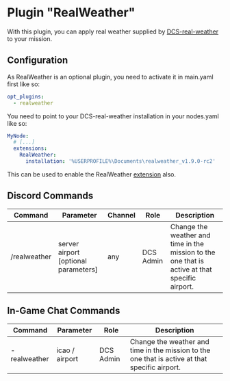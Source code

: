 # Plugin "RealWeather"
With this plugin, you can apply real weather supplied by [DCS-real-weather](https://github.com/evogelsa/DCS-real-weather)
to your mission.

## Configuration
As RealWeather is an optional plugin, you need to activate it in main.yaml first like so:
```yaml
opt_plugins:
  - realweather
```

You need to point to your DCS-real-weather installation in your nodes.yaml like so:
```yaml
MyNode:
  # [...]
  extensions:
    RealWeather:
      installation: '%USERPROFILE%\Documents\realweather_v1.9.0-rc2'
```
This can be used to enable the RealWeather [extension](../../extensions/realweather/README.md) also.

## Discord Commands
| Command         | Parameter                            | Channel | Role       | Description                                                                                    |
|-----------------|--------------------------------------|---------|------------|------------------------------------------------------------------------------------------------|
| /realweather    | server airport [optional parameters] | any     | DCS Admin  | Change the weather and time in the mission to the one that is active at that specific airport. |

## In-Game Chat Commands
| Command      | Parameter      | Role      | Description                                                                                     |
|--------------|----------------|-----------|-------------------------------------------------------------------------------------------------|
| -realweather | icao / airport | DCS Admin | Change the weather and time in the mission to the one that is active at that specific airport.  |
